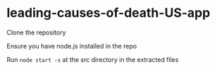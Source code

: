 # leading-causes-of-death-US-app

Clone the repository

Ensure you have node.js installed in the repo

Run `node start -s` at the src directory in the extracted files


